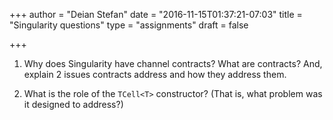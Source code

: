 +++
author = "Deian Stefan"
date = "2016-11-15T01:37:21-07:03"
title = "Singularity questions"
type = "assignments"
draft = false

+++

1. Why does Singularity have channel contracts? What are contracts? And, explain 2 issues contracts address and how they address them.

2. What is the role of the `TCell<T>` constructor? (That is, what problem was it designed to address?)
